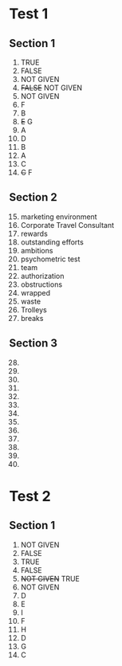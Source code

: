 # Test 1

## Section 1

1. TRUE
2. FALSE
3. NOT GIVEN
4. ~~FALSE~~ NOT GIVEN
5. NOT GIVEN
6. F
7. B
8. ~~E~~ G
9. A
10. D
11. B
12. A
13. C
14. ~~C~~ F

## Section 2

15. marketing environment
16. Corporate Travel Consultant
17. rewards
18. outstanding efforts
19. ambitions
20. psychometric test
21. team
22. authorization
23. obstructions
24. wrapped
25. waste
26. Trolleys
27. breaks

## Section 3

28.
29.
30.
31.
32.
33.
34.
35.
36.
37.
38.
39.
40.

# Test 2

## Section 1

1. NOT GIVEN
2. FALSE
3. TRUE
4. FALSE
5. ~~NOT GIVEN~~ TRUE
6. NOT GIVEN
7. D
8. E
9. I
10. F
11. H
12. D
13. G
14. C
